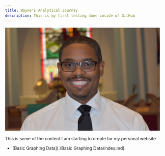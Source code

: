 ```yaml
---
title: Wayne's Analytical Journey
description: This is my first testing done inside of GitHub
---
```


![My Picture](/Pictures/MelvinWayneAbraham_2020.jpg)

This is some of the content I am starting to create for my personal website
- [Basic Graphing Data](./Basic Graphing Data/index.md).

